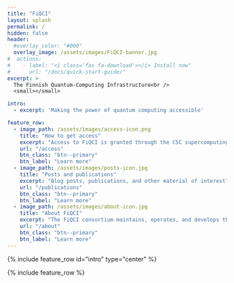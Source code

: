 ```yaml
---
title: "FiQCI"
layout: splash
permalink: /
hidden: false
header:
  #overlay_color: "#000"
  overlay_image: /assets/images/FiQCI-banner.jpg
#  actions:
#    - label: "<i class='fas fa-download'></i> Install now"
#      url: "/docs/quick-start-guide/"
excerpt: >
  The Finnish Quantum-Computing Infrastructure<br />
  <small></small>

intro: 
  - excerpt: 'Making the power of quantum computing accessible'

feature_row:
  - image_path: /assets/images/access-icon.png
    title: "How to get access"
    excerpt: "Access to FiQCI is granted through the CSC supercomputing environment"
    url: "/access"
    btn_class: "btn--primary"
    btn_label: "Learn more"
  - image_path: /assets/images/posts-icon.jpg
    title: "Posts and publications"
    excerpt: "Blog posts, publications, and other material of interest"
    url: "/publications"
    btn_class: "btn--primary"
    btn_label: "Learn more"
  - image_path: /assets/images/about-icon.jpg
    title: "About FiQCI"
    excerpt: "The FiQCI consortium maintains, operates, and develops the infrastructure"
    url: "/about"
    btn_class: "btn--primary"
    btn_label: "Learn more"      
---
```


{% include feature_row id="intro" type="center" %}



{% include feature_row %}

